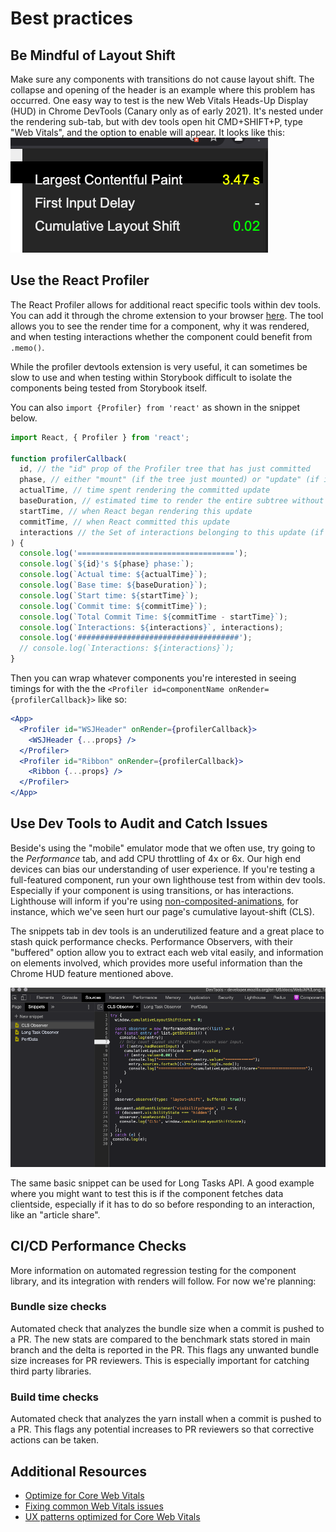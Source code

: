 # Best practices

## Be Mindful of Layout Shift

Make sure any components with transitions do not cause layout shift. The collapse and opening of the header is an example where this problem has occurred. One easy way to test is the new Web Vitals Heads-Up Display (HUD) in Chrome DevTools (Canary only as of early 2021). It's nested under the rendering sub-tab, but with dev tools open hit CMD+SHIFT+P, type "Web Vitals", and the option to enable will appear. It looks like this: ![web vitals HUD](./images/web-vitals-overlay.png)

## Use the React Profiler

The React Profiler allows for additional react specific tools within dev tools. You can add it through the chrome extension to your browser [here](https://chrome.google.com/webstore/detail/react-developer-tools/fmkadmapgofadopljbjfkapdkoienihi?hl=en). The tool allows you to see the render time for a component, why it was rendered, and when testing interactions whether the component could benefit from `.memo()`.

While the profiler devtools extension is very useful, it can sometimes be slow to use and when testing within Storybook difficult to isolate the components being tested from Storybook itself.

You can also `import {Profiler} from 'react'` as shown in the snippet below.

```js
import React, { Profiler } from 'react';

function profilerCallback(
  id, // the "id" prop of the Profiler tree that has just committed
  phase, // either "mount" (if the tree just mounted) or "update" (if it re-rendered)
  actualTime, // time spent rendering the committed update
  baseDuration, // estimated time to render the entire subtree without memoization
  startTime, // when React began rendering this update
  commitTime, // when React committed this update
  interactions // the Set of interactions belonging to this update (if any)
) {
  console.log('===================================');
  console.log(`${id}'s ${phase} phase:`);
  console.log(`Actual time: ${actualTime}`);
  console.log(`Base time: ${baseDuration}`);
  console.log(`Start time: ${startTime}`);
  console.log(`Commit time: ${commitTime}`);
  console.log(`Total Commit Time: ${commitTime - startTime}`);
  console.log(`Interactions: ${interactions}`, interactions);
  console.log('####################################');
  // console.log(`Interactions: ${interactions}`);
}
```

Then you can wrap whatever components you're interested in seeing timings for with the the `<Profiler id=componentName onRender={profilerCallback}>` like so:

```jsx
<App>
  <Profiler id="WSJHeader" onRender={profilerCallback}>
    <WSJHeader {...props} />
  </Profiler>
  <Profiler id="Ribbon" onRender={profilerCallback}>
    <Ribbon {...props} />
  </Profiler>
</App>
```

## Use Dev Tools to Audit and Catch Issues

Beside's using the "mobile" emulator mode that we often use, try going to the _Performance_ tab, and add CPU throttling of 4x or 6x. Our high end devices can bias our understanding of user experience. If you're testing a full-featured component, run your own lighthouse test from within dev tools. Especially if your component is using transitions, or has interactions. Lighthouse will inform if you're using [non-composited-animations](https://web.dev/non-composited-animations/), for instance, which we've seen hurt our page's cumulative layout-shift (CLS).

The snippets tab in dev tools is an underutilized feature and a great place to stash quick performance checks. Performance Observers, with their "buffered" option allow you to extract each web vital easily, and information on elements involved, which provides more useful information than the Chrome HUD feature mentioned above.

![Example of Dev Tools Snippet](images/dev-tools-snippet.png)

The same basic snippet can be used for Long Tasks API. A good example where you might want to test this is if the component fetches data clientside, especially if it has to do so before responding to an interaction, like an "article share".

## CI/CD Performance Checks

More information on automated regression testing for the component library, and its integration with renders will follow. For now we're planning:

### Bundle size checks

Automated check that analyzes the bundle size when a commit is pushed to a PR. The new stats are compared to the benchmark stats stored in main branch and the delta is reported in the PR. This flags any unwanted bundle size increases for PR reviewers. This is especially important for catching third party libraries.

### Build time checks

Automated check that analyzes the yarn install when a commit is pushed to a PR. This flags any potential increases to PR reviewers so that corrective actions can be taken.

## Additional Resources

- [Optimize for Core Web Vitals](https://youtu.be/AQqFZ5t8uNc)
- [Fixing common Web Vitals issues](https://youtu.be/IB3e8SAdBaE)
- [UX patterns optimized for Core Web Vitals](https://youtu.be/EUxrBG_98hQ)
